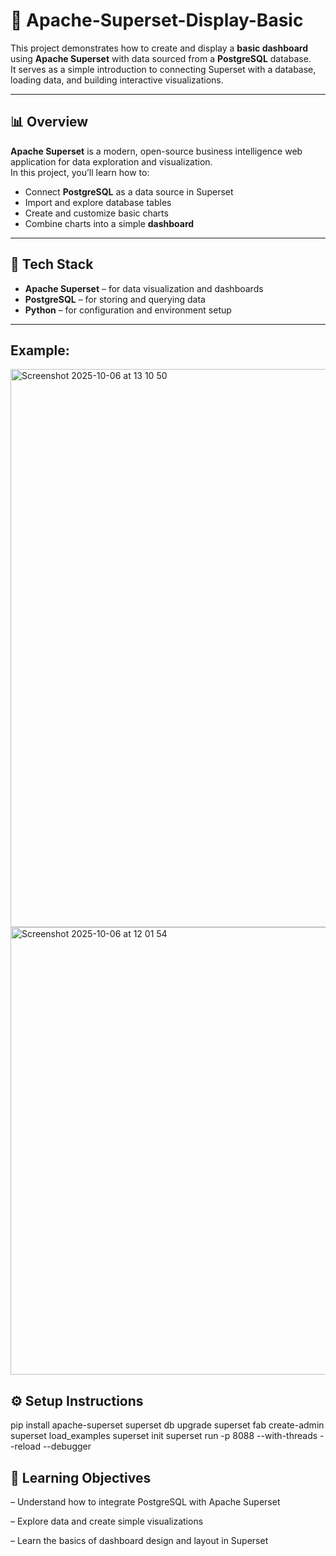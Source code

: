 # 🧭 Apache-Superset-Display-Basic

This project demonstrates how to create and display a **basic dashboard** using **Apache Superset** with data sourced from a **PostgreSQL** database.  
It serves as a simple introduction to connecting Superset with a database, loading data, and building interactive visualizations.

---

## 📊 Overview

**Apache Superset** is a modern, open-source business intelligence web application for data exploration and visualization.  
In this project, you’ll learn how to:

- Connect **PostgreSQL** as a data source in Superset  
- Import and explore database tables  
- Create and customize basic charts  
- Combine charts into a simple **dashboard**

---

## 🧩 Tech Stack

- **Apache Superset** – for data visualization and dashboards  
- **PostgreSQL** – for storing and querying data  
- **Python** – for configuration and environment setup

---
## Example:
<img width="1509" height="893" alt="Screenshot 2025-10-06 at 13 10 50" src="https://github.com/user-attachments/assets/55fa2bca-52e1-4a7d-93f8-c3172579410f" />
<img width="1278" height="716" alt="Screenshot 2025-10-06 at 12 01 54" src="https://github.com/user-attachments/assets/1b2198a8-c5c4-45d2-96e8-819ebd0f70f7" />

## ⚙️ Setup Instructions

pip install apache-superset
superset db upgrade
superset fab create-admin
superset load_examples
superset init
superset run -p 8088 --with-threads --reload --debugger

## 🧠 Learning Objectives

– Understand how to integrate PostgreSQL with Apache Superset

– Explore data and create simple visualizations

– Learn the basics of dashboard design and layout in Superset

